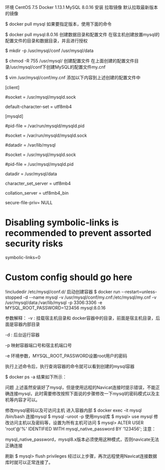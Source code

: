 环境
CentOS 7.5
Docker 1.13.1
MySQL 8.0.16
安装
拉取镜像
默认拉取最新版本的镜像

$ docker pull mysql
如果要指定版本，使用下面的命令

$ docker pull mysql:8.0.16
创建数据目录和配置文件
在宿主机创建放置mysql的配置文件的目录和数据目录，并且进行授权

$ mkdir -p /usr/mysql/conf /usr/mysql/data

$ chmod -R 755 /usr/mysql/
创建配置文件
在上面创建的配置文件目录/usr/mysql/conf下创建MySQL的配置文件my.cnf

$ vim /usr/mysql/conf/my.cnf
添加以下内容到上述创建的配置文件中

[client]

#socket = /usr/mysql/mysqld.sock

default-character-set = utf8mb4

[mysqld]

#pid-file        = /var/run/mysqld/mysqld.pid

#socket          = /var/run/mysqld/mysqld.sock

#datadir         = /var/lib/mysql

#socket = /usr/mysql/mysqld.sock

#pid-file = /usr/mysql/mysqld.pid

datadir = /usr/mysql/data

character_set_server = utf8mb4

collation_server = utf8mb4_bin

secure-file-priv= NULL

# Disabling symbolic-links is recommended to prevent assorted security risks

symbolic-links=0

# Custom config should go here

!includedir /etc/mysql/conf.d/
启动创建容器
$ docker run --restart=unless-stopped -d --name mysql -v /usr/mysql/conf/my.cnf:/etc/mysql/my.cnf -v /usr/mysql/data:/var/lib/mysql -p 3306:3306 -e MYSQL_ROOT_PASSWORD=123456 mysql:8.0.16

参数解释：
-v : 挂载宿主机目录和 docker容器中的目录，前面是宿主机目录，后面是容器内部目录

-d : 后台运行容器

-p 映射容器端口号和宿主机端口号

-e 环境参数，MYSQL_ROOT_PASSWORD设置root用户的密码

执行上述命令后，执行查询容器的命令就可以看到创建的mysql容器

$ docker ps -a
结果如下所示：



问题
上述虽然安装好了mysql，但是使用远程的Navicat连接时提示错误，不能正确连接mysql，此时需要修改按照下面说的步骤修改一下mysql的密码模式以及主机等内容才可以。

修改mysql密码以及可访问主机
进入容器内部
$ docker exec -it mysql /bin/bash
连接mysql
$ mysql -uroot -p
使用mysql库
$ mysql> use mysql
修改访问主机以及密码等，设置为所有主机可访问
$ mysql> ALTER USER 'root'@'%' IDENTIFIED WITH mysql_native_password BY '123456';
注意：

mysql_native_password，mysql8.x版本必须使用这种模式，否则navicate无法正确连接

刷新
$ mysql> flush privileges
经过以上步骤，再次远程使用Navicat连接数据库时就可以正常连接了。